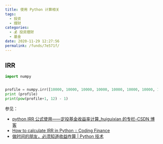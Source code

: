 ```yaml
---
title: 使用 Python 计算相关
tags: 
  - 投资
  - 理财
categories: 
  - 💰 投资理财
  - 基金
date: 2020-11-29 12:27:56
permalink: /funds/7e571f/
---
```


## IRR
````python
import numpy


profile = numpy.irr([10000, 10000, 10000, 10000, 10000, 10000, 10000, 10000, 10000, 10000, 10000, 10000, -140000])
print (profile)
print(pow(profile+1, 12) - 1)
````
参见：
- [python IRR 公式使用——定投基金收益率计算_huiguixian 的专栏-CSDN 博客](https://blog.csdn.net/huiguixian/article/details/90714331)
- [How to calculate IRR in Python :: Coding Finance](https://www.codingfinance.com/post/2018-03-20-irr-py/)
- [做时间的朋友，必须知道收益咋算 | Python 技术](http://www.justdopython.com/2021/01/04/python-rate-of-return/)
